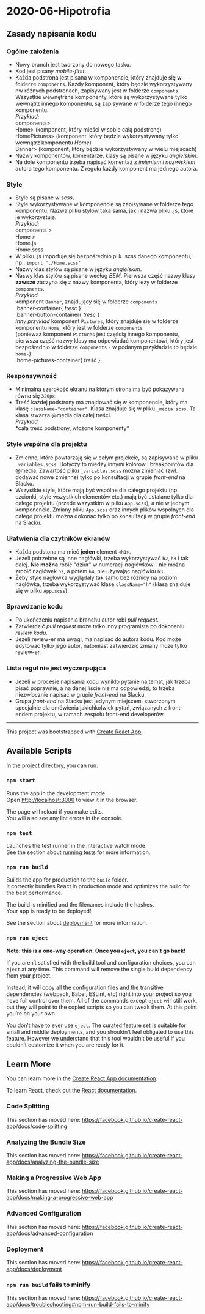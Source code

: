 # 2020-06-Hipotrofia

## Zasady napisania kodu
### Ogólne założenia
- Nowy branch jest tworzony do nowego tasku.
- Kod jest pisany *mobile-first*.
- Każda podstrona jest pisana w komponencie, który znajduje się w folderze `components`. Każdy komponent, który będzie wykorzystywany nw różnych podstronach, zapisywany jest w folderze `components`. Wszystkie wewnętrzne komponenty, które są wykorzystywane tylko wewnątrz innego komponentu, są zapisywane w folderze tego innego komponentu.  
*Przykład:*  
    components>  
        Home> (komponent, który mieści w sobie całą podstronę)
            HomePictures> (komponent, który będzie wykorzystywany tylko wewnątrz komponentu *Home*)  
        Banner> (komponent, który będzie wykorzystywany w wielu miejscach)  
- Nazwy komponentów, komentarze, klasy są pisane w języku *angielskim*.
- Na dole komponentu trzeba napisać komentaż z *imieniem i nazwiskiem* autora tego komponentu. Z regułu każdy komponent ma jednego autora.

### Style
- Style są pisane w *scss*.
- Style wykorzystywane w komponencie są zapisywane w folderze tego komponentu. Nazwa pliku stylów taka sama, jak i nazwa pliku .js, które je wykorzystują.  
*Przykład:*  
    components >  
        Home >  
            Home.js  
            Home.scss  
- W pliku .js importuje się bezpośrednio plik .scss danego komponentu, np.:
`import './Home.scss'`
- Nazwy klas stylów są pisane w języku *angielskim*.
- Naswy klas stylów są pisane według *BEM*. Pierwsza część nazwy klasy **zawsze** zaczyna się z nazwy komponenta, który leży w folderze `components`.  
*Przykład*  
komponent `Banner`, znajdujący się w folderze `components`  
    .banner-container{
        *treść*
    }  
    .banner-button-container{
        *treść*
    }  
*Inny przykład*
komponent `Pictures`, który znajduje się w folderze komponentu `Home`, który jest w folderze `components`  
(ponieważ komponent `Pictures` jest częścią innego komponentu, pierwsza część nazwy klasy ma odpowiadać komponentowi, który jest bezpośrednio w folderze `components` - w podanym przykładzie to będzie `home-`)  
    .home-pictures-container{
        *treść*
    }  

### Responsywność
- Minimalna szerokość ekranu na którym strona ma być pokazywana równa się `320px`.
- Treść każdej podstrony ma znajdować się w komponencie, który ma klasę `className="container"`. Klasa znajduje się w pliku `_media.scss`. Ta klasa stwarza @media dla całej treści.  
*Przykład*  
    <div>  
        <Banner photo={bannerPhoto} />  
        <div className="container">  
            *cała treść podstrony, włożone komponenty*  
        </div>  
    </div>  

### Style wspólne dla projektu
- Zmienne, które powtarzają się w całym projekcie, są zapisywane w pliku `_variables.scss`. Dotyczy to między innymi kolorów i breakpointów dla @media. Zawartość pliku `_variables.scss` można zmieniać (zwł. dodawać nowe zmienne) tylko po konsultacji w grupie *front-end* na Slacku.
- Wszystkie style, które mają być wspólne dla całego projektu (np. czcionki, style wszystkich elementów etc.) mają być ustalane tylko dla całego projektu (przede wszystkim w pliku `App.scss`), a nie w jednym komponencie. Zmiany pliku `App.scss` oraz innych plików wspólnych dla całego projektu można dokonać tylko po konsultacji w grupie *front-end* na Slacku.

### Ułatwienia dla czytników ekranów
- Każda podstona ma mieć **jeden** element `<h1>`.
- Jeżeli potrzebne są inne nagłówki, trzeba wykorzystywać `h2`, `h3` i tak dalej. **Nie można** robić "dziur" w numeracji nagłówków - nie można zrobić nagłówek `h2`, a potem `h4`, nie używając nagłówku `h3`.
- Żeby style nagłówka wyglądały tak samo bez różnicy na poziom nagłówka, trzeba wykorzystywać klasę `className="h"` (klasa znajduje się w pliku `App.scss`).

### Sprawdzanie kodu
- Po ukończeniu napisania branchu autor robi *pull request*.
- Zatwierdzić *pull request* może tylko inny programista po dokonaniu *review kodu*.
- Jeżeli review-er ma uwagi, ma napisać do autora kodu. Kod może edytować tylko jego autor, natomiast zatwierdzić zmiany może tylko review-er.

### Lista reguł nie jest wyczerpująca
- Jeżeli w procesie napisania kodu wynikło pytanie na temat, jak trzeba pisać poprawnie, a na danej liście nie ma odpowiedzi, to trzeba niezwłocznie napisać w grupie *front-end* na Slacku.
- Grupa *front-end* na Slacku jest jedynym miejscem, stworzonym specjalnie dla omówienia jakichkolwiek pytań, związanych z front-endem projektu, w ramach zespołu front-end developerów.




***

This project was bootstrapped with [Create React App](https://github.com/facebook/create-react-app).

## Available Scripts

In the project directory, you can run:

### `npm start`

Runs the app in the development mode.<br />
Open [http://localhost:3000](http://localhost:3000) to view it in the browser.

The page will reload if you make edits.<br />
You will also see any lint errors in the console.

### `npm test`

Launches the test runner in the interactive watch mode.<br />
See the section about [running tests](https://facebook.github.io/create-react-app/docs/running-tests) for more information.

### `npm run build`

Builds the app for production to the `build` folder.<br />
It correctly bundles React in production mode and optimizes the build for the best performance.

The build is minified and the filenames include the hashes.<br />
Your app is ready to be deployed!

See the section about [deployment](https://facebook.github.io/create-react-app/docs/deployment) for more information.

### `npm run eject`

**Note: this is a one-way operation. Once you `eject`, you can’t go back!**

If you aren’t satisfied with the build tool and configuration choices, you can `eject` at any time. This command will remove the single build dependency from your project.

Instead, it will copy all the configuration files and the transitive dependencies (webpack, Babel, ESLint, etc) right into your project so you have full control over them. All of the commands except `eject` will still work, but they will point to the copied scripts so you can tweak them. At this point you’re on your own.

You don’t have to ever use `eject`. The curated feature set is suitable for small and middle deployments, and you shouldn’t feel obligated to use this feature. However we understand that this tool wouldn’t be useful if you couldn’t customize it when you are ready for it.

## Learn More

You can learn more in the [Create React App documentation](https://facebook.github.io/create-react-app/docs/getting-started).

To learn React, check out the [React documentation](https://reactjs.org/).

### Code Splitting

This section has moved here: https://facebook.github.io/create-react-app/docs/code-splitting

### Analyzing the Bundle Size

This section has moved here: https://facebook.github.io/create-react-app/docs/analyzing-the-bundle-size

### Making a Progressive Web App

This section has moved here: https://facebook.github.io/create-react-app/docs/making-a-progressive-web-app

### Advanced Configuration

This section has moved here: https://facebook.github.io/create-react-app/docs/advanced-configuration

### Deployment

This section has moved here: https://facebook.github.io/create-react-app/docs/deployment

### `npm run build` fails to minify

This section has moved here: https://facebook.github.io/create-react-app/docs/troubleshooting#npm-run-build-fails-to-minify
